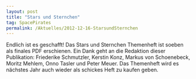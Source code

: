 ```yaml
---
layout: post
title: "Stars und Sternchen"
tag: SpacePirates
permalink: /Aktuelles/2012-12-16-StarsundSternchen
---
```


Endlich ist es geschafft! Das Stars und Sternchen Themenheft ist soeben als finales PDF erschienen. Ein Dank geht an die Redaktion dieser Publikation: Friederike Schmutzler, Kerstin Konz, Markus von Schoenebeck, Moritz Mehlem, Onno Tasler und Peter Meuer. Das Themenheft wird es nächstes Jahr auch wieder als schickes Heft zu kaufen geben.
